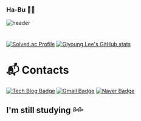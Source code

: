 ### Ha-Bu 🙋‍♂️
![header](https://capsule-render.vercel.app/api?type=waving&color=auto&height=300&section=header&text=GiYoung%20Lee&fontSize=90)
#
[![Solved.ac Profile](http://mazassumnida.wtf/api/generate_badge?boj=rldud112)](https://solved.ac/rldud112)
[![Giyoung Lee's GitHub stats](https://github-readme-stats.vercel.app/api?username=rldud112)](https://github.com/rldud112/github-readme-stats)

# :mailbox_with_mail: Contacts
[![Tech Blog Badge](http://img.shields.io/badge/-Tech%20blog-black?style=flat-square&logo=github&link=http://bit.ly/3AuHV5h)](https://sheer-legume-d73.notion.site/b0257ccf5f0d436bbf051ca3bbc2c8de)
[![Gmail Badge](https://img.shields.io/badge/Gmail-d14836?style=flat-square&logo=Gmail&logoColor=white&link=mailto:permilliyer@gmail.com)](mailto:permilliyer@gmail.com)
[![Naver Badge](https://img.shields.io/badge/Naver-03C75A?style=flat-square&logo=Naver&logoColor=white&link=mailto:rldud112@naver.com)](mailto:rldud112@naver.com)

## I'm still studying 💦💦
